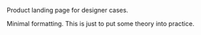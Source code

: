 Product landing page for designer cases.

Minimal formatting. This is just to put some theory into practice.
